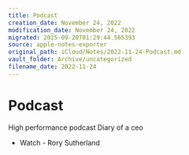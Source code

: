 ```yaml
---
title: Podcast
creation_date: November 24, 2022
modification_date: November 24, 2022
migrated: 2025-09-20T01:29:44.565393
source: apple-notes-exporter
original_path: iCloud/Notes/2022-11-24-Podcast.md
vault_folder: Archive/uncategorized
filename_date: 2022-11-24
---
```



# Podcast

High performance podcast
Diary of a ceo

* Watch - Rory Sutherland 

